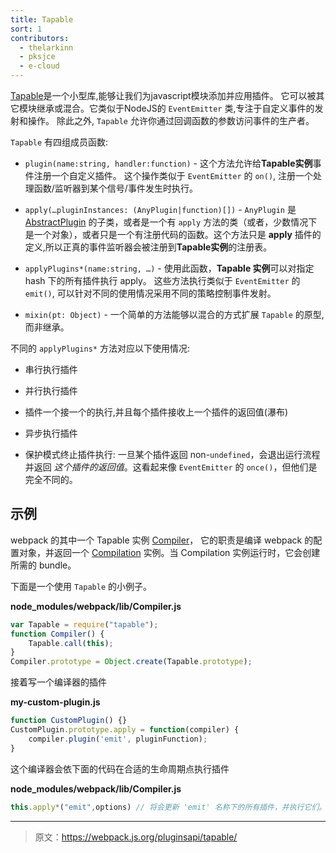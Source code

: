 ```yaml
---
title: Tapable
sort: 1
contributors:
  - thelarkinn
  - pksjce
  - e-cloud
---
```


[Tapable](https://github.com/webpack/tapable)是一个小型库,能够让我们为javascript模块添加并应用插件。
它可以被其它模块继承或混合。它类似于NodeJS的 `EventEmitter` 类,专注于自定义事件的发射和操作。
除此之外, `Tapable` 允许你通过回调函数的参数访问事件的生产者。

`Tapable` 有四组成员函数:

* `plugin(name:string, handler:function)` - 这个方法允许给**Tapable实例**事件注册一个自定义插件。
这个操作类似于 `EventEmitter` 的 `on()`, 注册一个处理函数/监听器到某个信号/事件发生时执行。

* `apply(…pluginInstances: (AnyPlugin|function)[])` - `AnyPlugin` 是 [AbstractPlugin](https://github.com/webpack/webpack/blob/master/lib/AbstractPlugin.js) 的子类，或者是一个有 `apply` 方法的类（或者，少数情况下是一个对象），或者只是一个有注册代码的函数。这个方法只是 **apply** 插件的定义,所以正真的事件监听器会被注册到**Tapable实例**的注册表。

* `applyPlugins*(name:string, …)` - 使用此函数，**Tapable 实例**可以对指定 hash 下的所有插件执行 apply。
这些方法执行类似于 `EventEmitter` 的 `emit()`, 可以针对不同的使用情况采用不同的策略控制事件发射。

* `mixin(pt: Object)` - 一个简单的方法能够以混合的方式扩展 `Tapable` 的原型,而非继承。

不同的 `applyPlugins*` 方法对应以下使用情况:

* 串行执行插件

* 并行执行插件

* 插件一个接一个的执行,并且每个插件接收上一个插件的返回值(瀑布)

* 异步执行插件

* 保护模式终止插件执行: 一旦某个插件返回 non-`undefined`，会退出运行流程并返回 *这个插件的返回值*。这看起来像 `EventEmitter` 的 `once()`，但他们是完全不同的。


## 示例

webpack 的其中一个 Tapable 实例 [Compiler](/api/plugins/compiler)， 它的职责是编译 webpack 的配置对象，并返回一个 [Compilation](/api/plugins/compilation) 实例。当 Compilation 实例运行时，它会创建所需的 bundle。

下面是一个使用 `Tapable` 的小例子。

**node_modules/webpack/lib/Compiler.js**

```javascript
var Tapable = require("tapable");
function Compiler() {
	Tapable.call(this);
}
Compiler.prototype = Object.create(Tapable.prototype);
```

接着写一个编译器的插件

**my-custom-plugin.js**

```javascript
function CustomPlugin() {}
CustomPlugin.prototype.apply = function(compiler) {
    compiler.plugin('emit', pluginFunction);
}
```

这个编译器会依下面的代码在合适的生命周期点执行插件

**node_modules/webpack/lib/Compiler.js**

```javascript
this.apply*("emit",options) // 将会更新 'emit' 名称下的所有插件，并执行它们。
```

***

> 原文：https://webpack.js.org/pluginsapi/tapable/